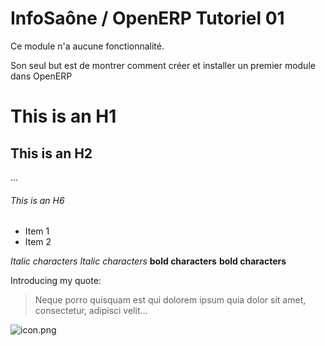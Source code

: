 InfoSaône / OpenERP Tutoriel 01
===================

Ce module n'a aucune fonctionnalité. 

Son seul but est de montrer comment créer et installer un premier module dans OpenERP


# This is an H1
## This is an H2
...
###### This is an H6

* Item 1
* Item 2


*Italic characters*
_Italic characters_
**bold characters**
__bold characters__


Introducing my quote:
  
> Neque porro quisquam est qui
> dolorem ipsum quia dolor sit amet,
> consectetur, adipisci velit...



![icon.png](https://raw.github.com/tonygalmiche/openerp_tutoriel_02/master/static/src/img/icon.png) 

